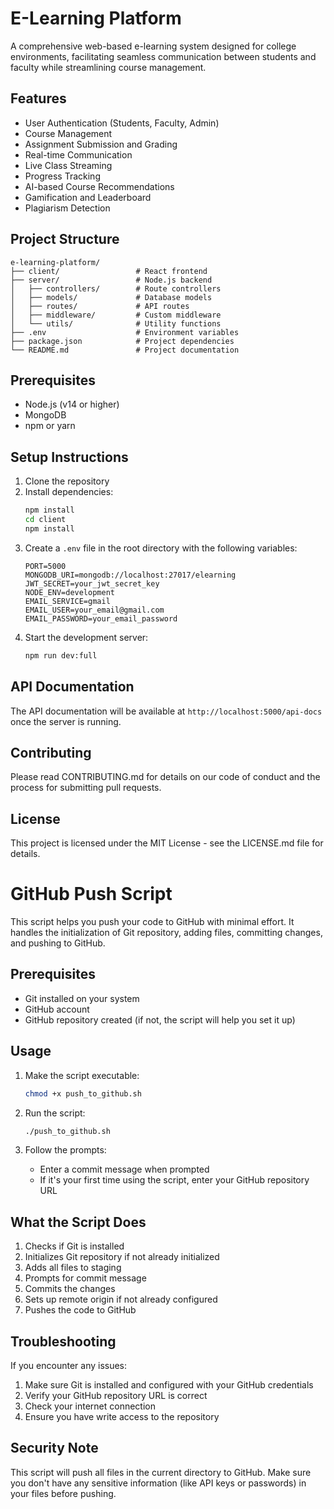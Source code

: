 # E-Learning Platform

A comprehensive web-based e-learning system designed for college environments, facilitating seamless communication between students and faculty while streamlining course management.

## Features

- User Authentication (Students, Faculty, Admin)
- Course Management
- Assignment Submission and Grading
- Real-time Communication
- Live Class Streaming
- Progress Tracking
- AI-based Course Recommendations
- Gamification and Leaderboard
- Plagiarism Detection

## Project Structure

```
e-learning-platform/
├── client/                 # React frontend
├── server/                 # Node.js backend
│   ├── controllers/        # Route controllers
│   ├── models/             # Database models
│   ├── routes/             # API routes
│   ├── middleware/         # Custom middleware
│   └── utils/              # Utility functions
├── .env                    # Environment variables
├── package.json            # Project dependencies
└── README.md               # Project documentation
```

## Prerequisites

- Node.js (v14 or higher)
- MongoDB
- npm or yarn

## Setup Instructions

1. Clone the repository
2. Install dependencies:
   ```bash
   npm install
   cd client
   npm install
   ```
3. Create a `.env` file in the root directory with the following variables:
   ```
   PORT=5000
   MONGODB_URI=mongodb://localhost:27017/elearning
   JWT_SECRET=your_jwt_secret_key
   NODE_ENV=development
   EMAIL_SERVICE=gmail
   EMAIL_USER=your_email@gmail.com
   EMAIL_PASSWORD=your_email_password
   ```
4. Start the development server:
   ```bash
   npm run dev:full
   ```

## API Documentation

The API documentation will be available at `http://localhost:5000/api-docs` once the server is running.

## Contributing

Please read CONTRIBUTING.md for details on our code of conduct and the process for submitting pull requests.

## License

This project is licensed under the MIT License - see the LICENSE.md file for details.

# GitHub Push Script

This script helps you push your code to GitHub with minimal effort. It handles the initialization of Git repository, adding files, committing changes, and pushing to GitHub.

## Prerequisites

- Git installed on your system
- GitHub account
- GitHub repository created (if not, the script will help you set it up)

## Usage

1. Make the script executable:
   ```bash
   chmod +x push_to_github.sh
   ```

2. Run the script:
   ```bash
   ./push_to_github.sh
   ```

3. Follow the prompts:
   - Enter a commit message when prompted
   - If it's your first time using the script, enter your GitHub repository URL

## What the Script Does

1. Checks if Git is installed
2. Initializes Git repository if not already initialized
3. Adds all files to staging
4. Prompts for commit message
5. Commits the changes
6. Sets up remote origin if not already configured
7. Pushes the code to GitHub

## Troubleshooting

If you encounter any issues:

1. Make sure Git is installed and configured with your GitHub credentials
2. Verify your GitHub repository URL is correct
3. Check your internet connection
4. Ensure you have write access to the repository

## Security Note

This script will push all files in the current directory to GitHub. Make sure you don't have any sensitive information (like API keys or passwords) in your files before pushing. 